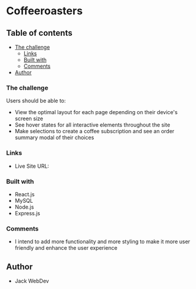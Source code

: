 # Coffeeroasters

## Table of contents

- [The challenge](#the-challenge)
  - [Links](#links)
  - [Built with](#built-with)
  - [Comments](#comments)
- [Author](#author)

### The challenge

Users should be able to:

- View the optimal layout for each page depending on their device's screen size
- See hover states for all interactive elements throughout the site
- Make selections to create a coffee subscription and see an order summary modal of their choices

### Links

- Live Site URL:

### Built with

- React.js
- MySQL
- Node.js
- Express.js

### Comments

- I intend to add more functionality and more styling to make it more user friendly and enhance the user experience

## Author

- Jack WebDev
